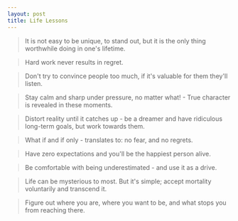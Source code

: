 ```yaml
---
layout: post
title: Life Lessons
---
```


> It is not easy to be unique, to stand out, but it is the only thing worthwhile doing in one's lifetime.

> Hard work never results in regret.

> Don't try to convince people too much, if it's valuable for them they'll listen.

> Stay calm and sharp under pressure, no matter what! - True character is revealed in these moments.

> Distort reality until it catches up - be a dreamer and have ridiculous long-term goals, but work towards them.

> What if and if only - translates to: no fear, and no regrets.

> Have zero expectations and you'll be the happiest person alive.

> Be comfortable with being underestimated - and use it as a drive.

> Life can be mysterious to most. But it's simple; accept mortality voluntarily and transcend it.

> Figure out where you are, where you want to be, and what stops you from reaching there.
